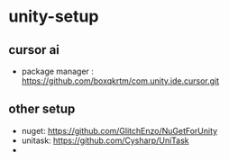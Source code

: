 # unity-setup

## cursor ai 
- package manager : https://github.com/boxqkrtm/com.unity.ide.cursor.git

## other setup
- nuget: https://github.com/GlitchEnzo/NuGetForUnity
- unitask: https://github.com/Cysharp/UniTask
- 
